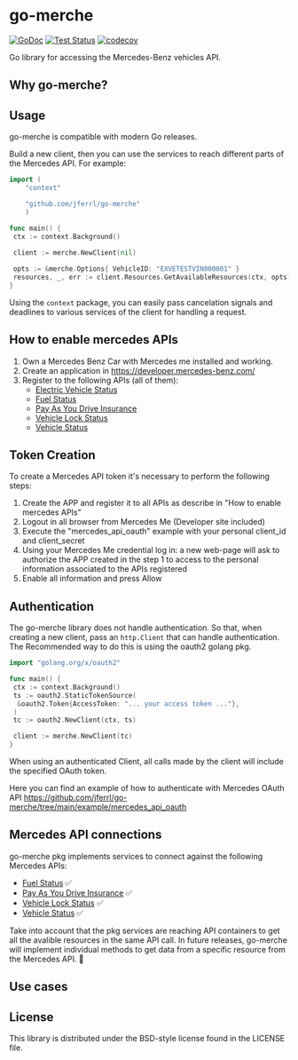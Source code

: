 # go-merche

[![GoDoc](https://img.shields.io/static/v1?label=godoc&message=reference&color=blue)](https://pkg.go.dev/github.com/jferrl/go-merche)
[![Test Status](https://github.com/jferrl/go-merche/workflows/tests/badge.svg)](https://github.com/jferrl/go-merche/actions?query=workflow%3Atests)
[![codecov](https://codecov.io/gh/jferrl/go-merche/branch/main/graph/badge.svg?token=68I4BZF235)](https://codecov.io/gh/jferrl/go-merche)

Go library for accessing the Mercedes-Benz vehicles API.

## Why go-merche?

## Usage

go-merche is compatible with modern Go releases.

Build a new client, then you can use the services to reach different parts of the Mercedes API. For example:

```go
import (
    "context"

    "github.com/jferrl/go-merche"
    )

func main() {
 ctx := context.Background()
 
 client := merche.NewClient(nil)

 opts := &merche.Options{ VehicleID: "EXVETESTVIN000001" }
 resources, _, err := client.Resources.GetAvailableResources(ctx, opts)
}
```

Using the `context` package, you can easily pass cancelation signals and
deadlines to various services of the client for handling a request.

## How to enable mercedes APIs

1) Own a Mercedes Benz Car with Mercedes me installed and working.
2) Create an application in <https://developer.mercedes-benz.com/>
3) Register to the following APIs (all of them):
   - [Electric Vehicle Status](https://developer.mercedes-benz.com/products/electric_vehicle_status)
   - [Fuel Status](https://developer.mercedes-benz.com/products/fuel_status)
   - [Pay As You Drive Insurance](https://developer.mercedes-benz.com/products/pay_as_you_drive_insurance)
   - [Vehicle Lock Status](https://developer.mercedes-benz.com/products/vehicle_lock_status)
   - [Vehicle Status](https://developer.mercedes-benz.com/products/vehicle_status)

## Token Creation

To create a Mercedes API token it's necessary to perform the following steps:

1) Create the APP and register it to all APIs as describe in "How to enable mercedes APIs"
2) Logout in all browser from Mercedes Me (Developer site included)
3) Execute the "mercedes_api_oauth" example with your personal client_id and client_secret
4) Using your Mercedes Me credential log in: a new web-page will ask to authorize the APP created in the step 1 to access to the personal information associated to the APIs registered
5) Enable all information and press Allow

## Authentication

The go-merche library does not handle authentication. So that, when
creating a new client, pass an `http.Client` that can handle authentication.
The Recommended way to do this is using the oauth2 golang pkg.

```go
import "golang.org/x/oauth2"

func main() {
 ctx := context.Background()
 ts := oauth2.StaticTokenSource(
  &oauth2.Token{AccessToken: "... your access token ..."},
 )
 tc := oauth2.NewClient(ctx, ts)

 client := merche.NewClient(tc)
}
```

When using an authenticated Client, all calls made by the client will
include the specified OAuth token.

Here you can find an example of how to authenticate with Mercedes
OAuth API <https://github.com/jferrl/go-merche/tree/main/example/mercedes_api_oauth>

## Mercedes API connections

go-merche pkg implements services to connect against the following Mercedes APIs:

- [Fuel Status](https://developer.mercedes-benz.com/products/fuel_status) :white_check_mark:
- [Pay As You Drive Insurance](https://developer.mercedes-benz.com/products/pay_as_you_drive_insurance) :white_check_mark:
- [Vehicle Lock Status](https://developer.mercedes-benz.com/products/vehicle_lock_status) :white_check_mark:
- [Vehicle Status](https://developer.mercedes-benz.com/products/vehicle_status) :white_check_mark:

Take into account that the pkg services are reaching API containers to get all the avalible resources
in the same API call. In future releases, go-merche will implement individual methods to get data from
a specific resource from the Mercedes API. :construction:

## Use cases

## License

This library is distributed under the BSD-style license found in the LICENSE file.
